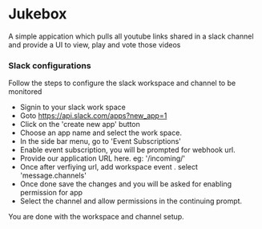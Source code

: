 # Jukebox

A simple appication which pulls all youtube links shared in a slack channel and provide a UI to view, play and vote those videos

### Slack configurations

Follow the steps to configure the slack workspace and channel to be monitored
* Signin to your slack work space
* Goto https://api.slack.com/apps?new_app=1
* Click on the 'create new app' button
* Choose an app name and select the work space.
* In the side bar menu, go to 'Event Subscriptions'
* Enable event subscription, you will be prompted for webhook url.
* Provide our application URL here. eg: '<domain>/incoming/'
* Once after verfiying url, add workspace event . select 'message.channels'
* Once done save the changes and you will be asked for enabling permission for app
* Select the channel and allow permissions in the continuing prompt.

You are done with the workspace and channel setup.

